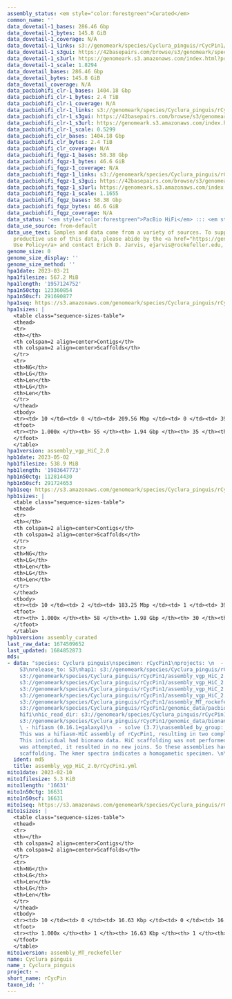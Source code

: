 ```yaml
---
assembly_status: <em style="color:forestgreen">Curated</em>
common_name: ''
data_dovetail-1_bases: 286.46 Gbp
data_dovetail-1_bytes: 145.8 GiB
data_dovetail-1_coverage: N/A
data_dovetail-1_links: s3://genomeark/species/Cyclura_pinguis/rCycPin1/genomic_data/dovetail/<br>
data_dovetail-1_s3gui: https://42basepairs.com/browse/s3/genomeark/species/Cyclura_pinguis/rCycPin1/genomic_data/dovetail/
data_dovetail-1_s3url: https://genomeark.s3.amazonaws.com/index.html?prefix=species/Cyclura_pinguis/rCycPin1/genomic_data/dovetail/
data_dovetail-1_scale: 1.8294
data_dovetail_bases: 286.46 Gbp
data_dovetail_bytes: 145.8 GiB
data_dovetail_coverage: N/A
data_pacbiohifi_clr-1_bases: 1404.18 Gbp
data_pacbiohifi_clr-1_bytes: 2.4 TiB
data_pacbiohifi_clr-1_coverage: N/A
data_pacbiohifi_clr-1_links: s3://genomeark/species/Cyclura_pinguis/rCycPin1/genomic_data/pacbio_hifi/<br>
data_pacbiohifi_clr-1_s3gui: https://42basepairs.com/browse/s3/genomeark/species/Cyclura_pinguis/rCycPin1/genomic_data/pacbio_hifi/
data_pacbiohifi_clr-1_s3url: https://genomeark.s3.amazonaws.com/index.html?prefix=species/Cyclura_pinguis/rCycPin1/genomic_data/pacbio_hifi/
data_pacbiohifi_clr-1_scale: 0.5299
data_pacbiohifi_clr_bases: 1404.18 Gbp
data_pacbiohifi_clr_bytes: 2.4 TiB
data_pacbiohifi_clr_coverage: N/A
data_pacbiohifi_fqgz-1_bases: 58.38 Gbp
data_pacbiohifi_fqgz-1_bytes: 46.6 GiB
data_pacbiohifi_fqgz-1_coverage: N/A
data_pacbiohifi_fqgz-1_links: s3://genomeark/species/Cyclura_pinguis/rCycPin1/genomic_data/pacbio_hifi/<br>
data_pacbiohifi_fqgz-1_s3gui: https://42basepairs.com/browse/s3/genomeark/species/Cyclura_pinguis/rCycPin1/genomic_data/pacbio_hifi/
data_pacbiohifi_fqgz-1_s3url: https://genomeark.s3.amazonaws.com/index.html?prefix=species/Cyclura_pinguis/rCycPin1/genomic_data/pacbio_hifi/
data_pacbiohifi_fqgz-1_scale: 1.1655
data_pacbiohifi_fqgz_bases: 58.38 Gbp
data_pacbiohifi_fqgz_bytes: 46.6 GiB
data_pacbiohifi_fqgz_coverage: N/A
data_status: '<em style="color:forestgreen">PacBio HiFi</em> ::: <em style="color:forestgreen">Dovetail</em>'
data_use_source: from-default
data_use_text: Samples and data come from a variety of sources. To support fair and
  productive use of this data, please abide by the <a href="https://genome10k.soe.ucsc.edu/data-use-policies/">Data
  Use Policy</a> and contact Erich D. Jarvis, ejarvis@rockefeller.edu, with any questions.
genome_size: 0
genome_size_display: ''
genome_size_method: ''
hpa1date: 2023-03-21
hpa1filesize: 567.2 MiB
hpa1length: '1957124752'
hpa1n50ctg: 123360854
hpa1n50scf: 291690877
hpa1seq: https://s3.amazonaws.com/genomeark/species/Cyclura_pinguis/rCycPin1/assembly_vgp_HiC_2.0/rCycPin1.HiC.hap1.20230321.fasta.gz
hpa1sizes: |
  <table class="sequence-sizes-table">
  <thead>
  <tr>
  <th></th>
  <th colspan=2 align=center>Contigs</th>
  <th colspan=2 align=center>Scaffolds</th>
  </tr>
  <tr>
  <th>NG</th>
  <th>LG</th>
  <th>Len</th>
  <th>LG</th>
  <th>Len</th>
  </tr>
  </thead>
  <tbody>
  <tr><td> 10 </td><td> 0 </td><td> 209.56 Mbp </td><td> 0 </td><td> 392.46 Mbp </td></tr><tr><td> 20 </td><td> 1 </td><td> 189.69 Mbp </td><td> 0 </td><td> 392.46 Mbp </td></tr><tr><td> 30 </td><td> 2 </td><td> 182.90 Mbp </td><td> 1 </td><td> 347.47 Mbp </td></tr><tr><td> 40 </td><td> 4 </td><td> 149.83 Mbp </td><td> 2 </td><td> 291.69 Mbp </td></tr><tr style="background-color:#cccccc;"><td> 50 </td><td> 5 </td><td style="background-color:#88ff88;"> 123.36 Mbp </td><td> 2 </td><td style="background-color:#88ff88;"> 291.69 Mbp </td></tr><tr><td> 60 </td><td> 7 </td><td> 105.67 Mbp </td><td> 3 </td><td> 267.94 Mbp </td></tr><tr><td> 70 </td><td> 9 </td><td> 103.81 Mbp </td><td> 4 </td><td> 218.38 Mbp </td></tr><tr><td> 80 </td><td> 11 </td><td> 42.78 Mbp </td><td> 5 </td><td> 142.80 Mbp </td></tr><tr><td> 90 </td><td> 17 </td><td> 22.32 Mbp </td><td> 8 </td><td> 33.43 Mbp </td></tr><tr><td> 100 </td><td> 54 </td><td> 14.01 Kbp </td><td> 34 </td><td> 14.01 Kbp </td></tr></tbody>
  <tfoot>
  <tr><th> 1.000x </th><th> 55 </th><th> 1.94 Gbp </th><th> 35 </th><th> 1.96 Gbp </th></tr>
  </tfoot>
  </table>
hpa1version: assembly_vgp_HiC_2.0
hpb1date: 2023-05-02
hpb1filesize: 538.9 MiB
hpb1length: '1983647773'
hpb1n50ctg: 112814430
hpb1n50scf: 291724653
hpb1seq: https://s3.amazonaws.com/genomeark/species/Cyclura_pinguis/rCycPin1/assembly_curated/rCycPin1.HiC.hap2.20230502.fasta.gz
hpb1sizes: |
  <table class="sequence-sizes-table">
  <thead>
  <tr>
  <th></th>
  <th colspan=2 align=center>Contigs</th>
  <th colspan=2 align=center>Scaffolds</th>
  </tr>
  <tr>
  <th>NG</th>
  <th>LG</th>
  <th>Len</th>
  <th>LG</th>
  <th>Len</th>
  </tr>
  </thead>
  <tbody>
  <tr><td> 10 </td><td> 2 </td><td> 183.25 Mbp </td><td> 1 </td><td> 392.53 Mbp </td></tr><tr><td> 20 </td><td> 3 </td><td> 162.99 Mbp </td><td> 2 </td><td> 357.52 Mbp </td></tr><tr><td> 30 </td><td> 4 </td><td> 155.16 Mbp </td><td> 2 </td><td> 357.52 Mbp </td></tr><tr><td> 40 </td><td> 5 </td><td> 133.65 Mbp </td><td> 3 </td><td> 291.72 Mbp </td></tr><tr style="background-color:#cccccc;"><td> 50 </td><td> 7 </td><td style="background-color:#88ff88;"> 112.81 Mbp </td><td> 3 </td><td style="background-color:#88ff88;"> 291.72 Mbp </td></tr><tr><td> 60 </td><td> 9 </td><td> 105.10 Mbp </td><td> 4 </td><td> 268.10 Mbp </td></tr><tr><td> 70 </td><td> 11 </td><td> 76.13 Mbp </td><td> 5 </td><td> 218.51 Mbp </td></tr><tr><td> 80 </td><td> 14 </td><td> 45.38 Mbp </td><td> 6 </td><td> 143.87 Mbp </td></tr><tr><td> 90 </td><td> 21 </td><td> 19.45 Mbp </td><td> 10 </td><td> 33.44 Mbp </td></tr><tr><td> 100 </td><td> 58 </td><td> 32.99 Kbp </td><td> 30 </td><td> 32.99 Kbp </td></tr></tbody>
  <tfoot>
  <tr><th> 1.000x </th><th> 58 </th><th> 1.98 Gbp </th><th> 30 </th><th> 1.98 Gbp </th></tr>
  </tfoot>
  </table>
hpb1version: assembly_curated
last_raw_data: 1674509652
last_updated: 1684852873
mds:
- data: "species: Cyclura pinguis\nspecimen: rCycPin1\nprojects: \n  - vgp\ndata_location:
    S3\nrelease_to: S3\nhap1: s3://genomeark/species/Cyclura_pinguis/rCycPin1/assembly_vgp_HiC_2.0/rCycPin1.HiC.hap1.20230321.fasta.gz\nhap2:
    s3://genomeark/species/Cyclura_pinguis/rCycPin1/assembly_vgp_HiC_2.0/rCycPin1.HiC.hap2.20230321.fasta.gz\npretext_hap1:
    s3://genomeark/species/Cyclura_pinguis/rCycPin1/assembly_vgp_HiC_2.0/evaluation/hap1/pretext/rCycPin1_hap1__s1_heatmap.pretext\npretext_hap2:
    s3://genomeark/species/Cyclura_pinguis/rCycPin1/assembly_vgp_HiC_2.0/evaluation/hap2/pretext/rCycPin1_hap2__s1_heatmap.pretext\nkmer_spectra_img:
    s3://genomeark/species/Cyclura_pinguis/rCycPin1/assembly_vgp_HiC_2.0/evaluation/merqury/rCycPin1_png/\nmito:
    s3://genomeark/species/Cyclura_pinguis/rCycPin1/assembly_MT_rockefeller/rCycPin1.MT.20230210.fasta.gz\npacbio_read_dir:
    s3://genomeark/species/Cyclura_pinguis/rCycPin1/genomic_data/pacbio_hifi/\npacbio_read_type:
    hifi\nhic_read_dir: s3://genomeark/species/Cyclura_pinguis/rCycPin1/genomic_data/dovetail/\nbionano_cmap_dir:
    s3://genomeark/species/Cyclura_pinguis/rCycPin1/genomic_data/bionano/\npipeline:\n
    \ - hifiasm (0.16.1+galaxy4)\n  - solve (3.7)\nassembled_by_group: Rockefeller\nnotes:
    This was a hifiasm-HiC assembly of rCycPin1, resulting in two complete haplotypes.
    This individual had bionano data. HiC scaffolding was not performed, as when it
    was attempted, it resulted in no new joins. So these assemblies have only Bionano
    scaffolding. The kmer spectra indicates a homogametic specimen. \n\n"
  ident: md5
  title: assembly_vgp_HiC_2.0/rCycPin1.yml
mito1date: 2023-02-10
mito1filesize: 5.3 KiB
mito1length: '16631'
mito1n50ctg: 16631
mito1n50scf: 16631
mito1seq: https://s3.amazonaws.com/genomeark/species/Cyclura_pinguis/rCycPin1/assembly_MT_rockefeller/rCycPin1.MT.20230210.fasta.gz
mito1sizes: |
  <table class="sequence-sizes-table">
  <thead>
  <tr>
  <th></th>
  <th colspan=2 align=center>Contigs</th>
  <th colspan=2 align=center>Scaffolds</th>
  </tr>
  <tr>
  <th>NG</th>
  <th>LG</th>
  <th>Len</th>
  <th>LG</th>
  <th>Len</th>
  </tr>
  </thead>
  <tbody>
  <tr><td> 10 </td><td> 0 </td><td> 16.63 Kbp </td><td> 0 </td><td> 16.63 Kbp </td></tr><tr><td> 20 </td><td> 0 </td><td> 16.63 Kbp </td><td> 0 </td><td> 16.63 Kbp </td></tr><tr><td> 30 </td><td> 0 </td><td> 16.63 Kbp </td><td> 0 </td><td> 16.63 Kbp </td></tr><tr><td> 40 </td><td> 0 </td><td> 16.63 Kbp </td><td> 0 </td><td> 16.63 Kbp </td></tr><tr style="background-color:#cccccc;"><td> 50 </td><td> 0 </td><td style="background-color:#ff8888;"> 16.63 Kbp </td><td> 0 </td><td style="background-color:#ff8888;"> 16.63 Kbp </td></tr><tr><td> 60 </td><td> 0 </td><td> 16.63 Kbp </td><td> 0 </td><td> 16.63 Kbp </td></tr><tr><td> 70 </td><td> 0 </td><td> 16.63 Kbp </td><td> 0 </td><td> 16.63 Kbp </td></tr><tr><td> 80 </td><td> 0 </td><td> 16.63 Kbp </td><td> 0 </td><td> 16.63 Kbp </td></tr><tr><td> 90 </td><td> 0 </td><td> 16.63 Kbp </td><td> 0 </td><td> 16.63 Kbp </td></tr><tr><td> 100 </td><td> 0 </td><td> 16.63 Kbp </td><td> 0 </td><td> 16.63 Kbp </td></tr></tbody>
  <tfoot>
  <tr><th> 1.000x </th><th> 1 </th><th> 16.63 Kbp </th><th> 1 </th><th> 16.63 Kbp </th></tr>
  </tfoot>
  </table>
mito1version: assembly_MT_rockefeller
name: Cyclura pinguis
name_: Cyclura_pinguis
project: ~
short_name: rCycPin
taxon_id: ''
---
```


